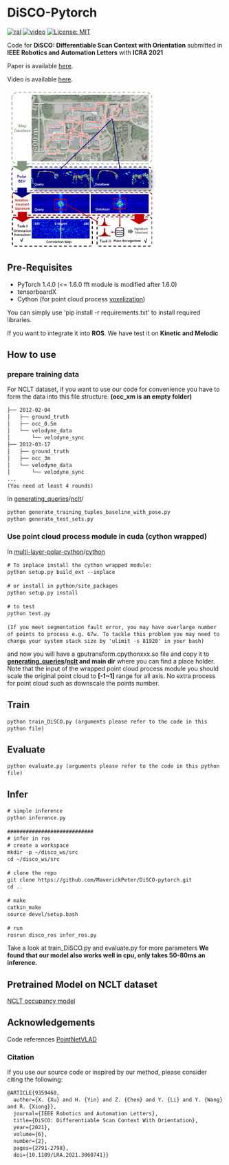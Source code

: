 # DiSCO-Pytorch
[![ral](https://img.shields.io/badge/ieee-ral2021-red.svg)](https://ieeexplore.ieee.org/document/9359460)
[![video](https://img.shields.io/badge/video-ral2021-blue.svg)](https://youtu.be/SludumGuLYo)
[![License: MIT](https://img.shields.io/badge/License-MIT-yellow.svg)](https://opensource.org/licenses/MIT)


Code for **DiSCO: Differentiable Scan Context with Orientation** submitted in **IEEE Robotics and Automation Letters**  with **ICRA 2021**

Paper is available [here](https://ieeexplore.ieee.org/document/9359460).

Video is available [here](https://youtu.be/SludumGuLYo).

![teaser](./doc/Teaser.png)

## Pre-Requisites
* PyTorch 1.4.0 (<= 1.6.0 fft module is modified after 1.6.0)
* tensorboardX
* Cython (for point cloud process [voxelization](https://github.com/ZJU-Robotics-Lab/Voxelization_API.git))

You can simply use 'pip install -r requirements.txt' to install required libraries.

If you want to integrate it into **ROS**. We have test it on **Kinetic and Melodic**

## How to use

### prepare training data

For NCLT dataset, if you want to use our code for convenience you have to form the data into this file structure. **(occ_xm is an empty folder)**

```
├── 2012-02-04
│   ├── ground_truth
│   ├── occ_0.5m
│   └── velodyne_data
│       └── velodyne_sync
├── 2012-03-17
│   ├── ground_truth
│   ├── occ_3m
│   └── velodyne_data
│       └── velodyne_sync
...
(You need at least 4 rounds)
```

In [generating_queries](https://github.com/MaverickPeter/DiSCO-pytorch/tree/main/generating_queries)/[nclt](https://github.com/MaverickPeter/DiSCO-pytorch/tree/main/generating_queries/nclt)/

```
python generate_training_tuples_baseline_with_pose.py
python generate_test_sets.py
```

### Use point cloud process module in cuda (cython wrapped)

In [multi-layer-polar-cython](https://github.com/MaverickPeter/DiSCO-pytorch/tree/main/multi-layer-polar-cython)/[cython](https://github.com/MaverickPeter/DiSCO-pytorch/tree/main/multi-layer-polar-cython/cython)

```
# To inplace install the cython wrapped module:
python setup.py build_ext --inplace

# or install in python/site_packages
python setup.py install

# to test
python test.py

(If you meet segmentation fault error, you may have overlarge number of points to process e.g. 67w. To tackle this problem you may need to change your system stack size by 'ulimit -s 81920' in your bash)
```

and now you will have a gputransform.cpythonxxx.so file and copy it to **[generating_queries](https://github.com/MaverickPeter/DiSCO-pytorch/tree/main/generating_queries)/[nclt](https://github.com/MaverickPeter/DiSCO-pytorch/tree/main/generating_queries/nclt) and main dir** where you can find a place holder. Note that the input of the wrapped point cloud process module you should scale the original point cloud to **[-1~1]** range for all axis. No extra process for point cloud such as downscale the points number.

## Train

```
python train_DiSCO.py (arguments please refer to the code in this python file)
```

## Evaluate
```
python evaluate.py (arguments please refer to the code in this python file)
```

## Infer

```
# simple inference
python inference.py

############################
# infer in ros
# create a workspace
mkdir -p ~/disco_ws/src
cd ~/disco_ws/src

# clone the repo
git clone https://github.com/MaverickPeter/DiSCO-pytorch.git
cd ..

# make
catkin_make
source devel/setup.bash

# run
rosrun disco_ros infer_ros.py
```

Take a look at train_DiSCO.py and evaluate.py for more parameters
**We found that our model also works well in cpu, only takes 50-80ms an inference.**

## Pretrained Model on NCLT dataset

[NCLT occupancy model](https://drive.google.com/file/d/1yGFtNUavJT0kxS_mtYAE8U3FzOTpt3c4/view?usp=sharing)


## Acknowledgements

Code references [PointNetVLAD](https://github.com/cattaneod/PointNetVlad-Pytorch)

### Citation

If you use our source code or inspired by our method, please consider citing the following:

```
@ARTICLE{9359460,
  author={X. {Xu} and H. {Yin} and Z. {Chen} and Y. {Li} and Y. {Wang} and R. {Xiong}},
  journal={IEEE Robotics and Automation Letters}, 
  title={DiSCO: Differentiable Scan Context With Orientation}, 
  year={2021},
  volume={6},
  number={2},
  pages={2791-2798},
  doi={10.1109/LRA.2021.3060741}}
```

